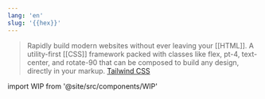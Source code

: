 ```yaml
---
lang: 'en'
slug: '{{hex}}'
---
```


> Rapidly build modern websites without ever leaving your [[HTML]]. A utility-first [[CSS]] framework packed with classes like flex, pt-4, text-center, and rotate-90 that can be composed to build any design, directly in your markup. [Tailwind CSS](https://tailwindcss.com/)

import WIP from '@site/src/components/WIP'

<WIP />
